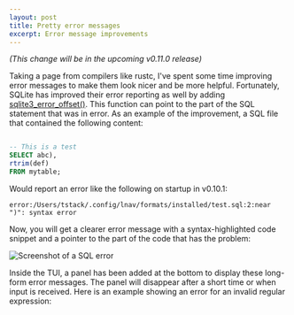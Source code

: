```yaml
---
layout: post
title: Pretty error messages
excerpt: Error message improvements
---
```


*(This change will be in the upcoming v0.11.0 release)*

Taking a page from compilers like rustc, I've spent some time
improving error messages to make them look nicer and be more
helpful. Fortunately, SQLite has improved their error reporting
as well by adding
[sqlite3_error_offset()](http://sqlite.com/c3ref/errcode.html).
This function can point to the part of the SQL statement that
was in error. As an example of the improvement, a SQL file
that contained the following content:

```sql

-- This is a test
SELECT abc),
rtrim(def)
FROM mytable;
```

Would report an error like the following on startup in v0.10.1:

```text
error:/Users/tstack/.config/lnav/formats/installed/test.sql:2:near ")": syntax error
```

Now, you will get a clearer error message with a syntax-highlighted
code snippet and a pointer to the part of the code that has the
problem:

![Screenshot of a SQL error](/assets/images/lnav-sql-error-msg.png)

Inside the TUI, a panel has been added at the bottom to display these
long-form error messages. The panel will disappear after a short
time or when input is received. Here is an example showing an error
for an invalid regular expression:

<script id="asciicast-lmYMLZsB02WbSO8VEz4aVLXa1"
        src="https://asciinema.org/a/lmYMLZsB02WbSO8VEz4aVLXa1.js"
        async>
</script>
